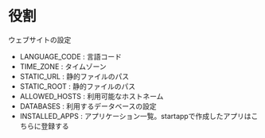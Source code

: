 # 役割
ウェブサイトの設定
- LANGUAGE_CODE : 言語コード
- TIME_ZONE : タイムゾーン
- STATIC_URL : 静的ファイルのパス
- STATIC_ROOT : 静的ファイルのパス
- ALLOWED_HOSTS : 利用可能なホストネーム
- DATABASES : 利用するデータベースの設定
- INSTALLED_APPS : アプリケーション一覧。startappで作成したアプリはこちらに登録する